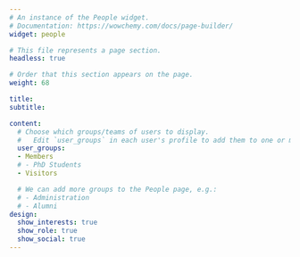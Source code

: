 ```yaml
---
# An instance of the People widget.
# Documentation: https://wowchemy.com/docs/page-builder/
widget: people

# This file represents a page section.
headless: true

# Order that this section appears on the page.
weight: 68

title: 
subtitle:

content:
  # Choose which groups/teams of users to display.
  #   Edit `user_groups` in each user's profile to add them to one or more of these groups.
  user_groups:
  - Members
  # - PhD Students
  - Visitors

  # We can add more groups to the People page, e.g.:
  # - Administration
  # - Alumni
design:
  show_interests: true
  show_role: true
  show_social: true
---
```

